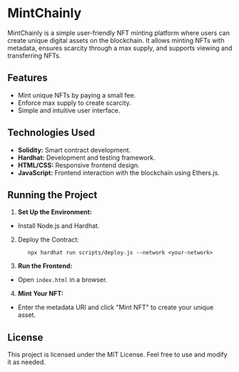 # MintChainly

<a url="https://mintchainly.netlify.app/">MintChainly</a> is a simple user-friendly NFT minting platform where users can create unique digital assets on the blockchain. It allows minting NFTs with metadata, ensures scarcity through a max supply, and supports viewing and transferring NFTs.

## Features

- Mint unique NFTs by paying a small fee.
- Enforce max supply to create scarcity.
- Simple and intuitive user interface.

## Technologies Used

- <strong>Solidity:</strong> Smart contract development.
- <strong>Hardhat:</strong> Development and testing framework.
- <strong>HTML/CSS:</strong> Responsive frontend design.
- <strong>JavaScript:</strong> Frontend interaction with the blockchain using Ethers.js.

## Running the Project

1. <strong> Set Up the Environment: </strong>

- Install Node.js and Hardhat.

2. Deploy the Contract:

   `   npx hardhat run scripts/deploy.js --network <your-network>`

3. <strong>Run the Frontend:</strong>

- Open `index.html` in a browser.

4. <strong>Mint Your NFT:</strong>

- Enter the metadata URI and click "Mint NFT" to create your unique asset.

## License

This project is licensed under the MIT License. Feel free to use and modify it as needed.
